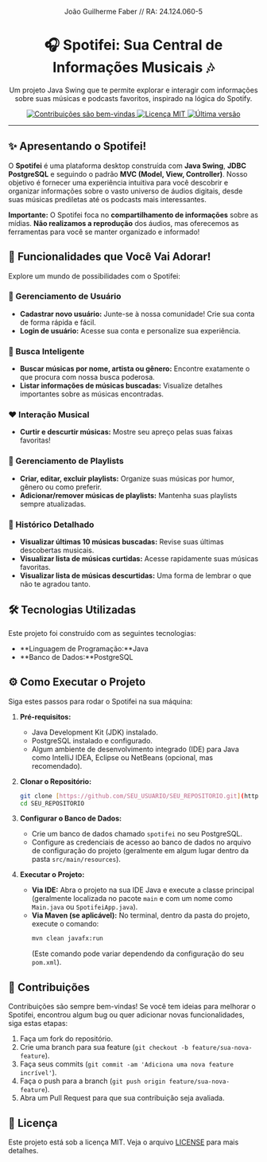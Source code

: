 <p align="center">
  João Guilherme Faber // RA: 24.124.060-5
</p>

<h1 align="center">🎧 Spotifei: Sua Central de Informações Musicais 🎶</h1>

<p align="center">
  Um projeto Java Swing que te permite explorar e interagir com informações sobre suas músicas e podcasts favoritos, inspirado na lógica do Spotify.
</p>

<p align="center">
  <a href="https://github.com/SEU_USUARIO/SEU_REPOSITORIO/issues">
    <img src="https://img.shields.io/badge/contribu%C3%A7%C3%B5es-bemvindas-brightgreen.svg?style=flat-square" alt="Contribuições são bem-vindas">
  </a>
  <a href="https://opensource.org/licenses/MIT">
    <img src="https://img.shields.io/badge/License-MIT-yellow.svg?style=flat-square" alt="Licença MIT">
  </a>
  <a href="https://github.com/SEU_USUARIO/SEU_REPOSITORIO/releases">
    <img src="https://img.shields.io/github/v/release/SEU_USUARIO/SEU_REPOSITORIO?style=flat-square" alt="Última versão">
  </a>
</p>

---

## ✨ Apresentando o Spotifei!

O **Spotifei** é uma plataforma desktop construída com **Java Swing**, **JDBC PostgreSQL** e seguindo o padrão **MVC (Model, View, Controller)**. Nosso objetivo é fornecer uma experiência intuitiva para você descobrir e organizar informações sobre o vasto universo de áudios digitais, desde suas músicas prediletas até os podcasts mais interessantes.

**Importante:** O Spotifei foca no **compartilhamento de informações** sobre as mídias. **Não realizamos a reprodução** dos áudios, mas oferecemos as ferramentas para você se manter organizado e informado!

## 🚀 Funcionalidades que Você Vai Adorar!

Explore um mundo de possibilidades com o Spotifei:

### 👤 Gerenciamento de Usuário

* **Cadastrar novo usuário:** Junte-se à nossa comunidade! Crie sua conta de forma rápida e fácil.
* **Login de usuário:** Acesse sua conta e personalize sua experiência.

### 🔎 Busca Inteligente

* **Buscar músicas por nome, artista ou gênero:** Encontre exatamente o que procura com nossa busca poderosa.
* **Listar informações de músicas buscadas:** Visualize detalhes importantes sobre as músicas encontradas.

### ❤️ Interação Musical

* **Curtir e descurtir músicas:** Mostre seu apreço pelas suas faixas favoritas!

### 💽 Gerenciamento de Playlists

* **Criar, editar, excluir playlists:** Organize suas músicas por humor, gênero ou como preferir.
* **Adicionar/remover músicas de playlists:** Mantenha suas playlists sempre atualizadas.

### 📜 Histórico Detalhado

* **Visualizar últimas 10 músicas buscadas:** Revise suas últimas descobertas musicais.
* **Visualizar lista de músicas curtidas:** Acesse rapidamente suas músicas favoritas.
* **Visualizar lista de músicas descurtidas:** Uma forma de lembrar o que não te agradou tanto.

## 🛠️ Tecnologias Utilizadas

Este projeto foi construído com as seguintes tecnologias:

* **Linguagem de Programação:**Java
* **Banco de Dados:**PostgreSQL


## ⚙️ Como Executar o Projeto

Siga estes passos para rodar o Spotifei na sua máquina:

1.  **Pré-requisitos:**
    * Java Development Kit (JDK) instalado.
    * PostgreSQL instalado e configurado.
    * Algum ambiente de desenvolvimento integrado (IDE) para Java como IntelliJ IDEA, Eclipse ou NetBeans (opcional, mas recomendado).

2.  **Clonar o Repositório:**
    ```bash
    git clone [https://github.com/SEU_USUARIO/SEU_REPOSITORIO.git](https://github.com/SEU_USUARIO/SEU_REPOSITORIO.git)
    cd SEU_REPOSITORIO
    ```

3.  **Configurar o Banco de Dados:**
    * Crie um banco de dados chamado `spotifei` no seu PostgreSQL.
    * Configure as credenciais de acesso ao banco de dados no arquivo de configuração do projeto (geralmente em algum lugar dentro da pasta `src/main/resources`).

4.  **Executar o Projeto:**
    * **Via IDE:** Abra o projeto na sua IDE Java e execute a classe principal (geralmente localizada no pacote `main` e com um nome como `Main.java` ou `SpotifeiApp.java`).
    * **Via Maven (se aplicável):** No terminal, dentro da pasta do projeto, execute o comando:
        ```bash
        mvn clean javafx:run
        ```
        (Este comando pode variar dependendo da configuração do seu `pom.xml`).

## 🤝 Contribuições

Contribuições são sempre bem-vindas! Se você tem ideias para melhorar o Spotifei, encontrou algum bug ou quer adicionar novas funcionalidades, siga estas etapas:

1.  Faça um fork do repositório.
2.  Crie uma branch para sua feature (`git checkout -b feature/sua-nova-feature`).
3.  Faça seus commits (`git commit -am 'Adiciona uma nova feature incrível'`).
4.  Faça o push para a branch (`git push origin feature/sua-nova-feature`).
5.  Abra um Pull Request para que sua contribuição seja avaliada.

## 📄 Licença

Este projeto está sob a licença MIT. Veja o arquivo [LICENSE](LICENSE) para mais detalhes.
